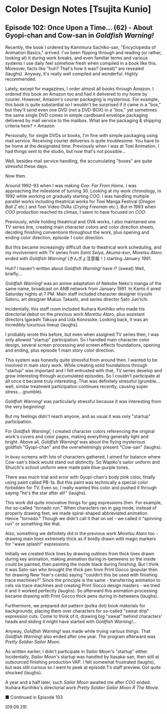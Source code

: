 # Color Design Notes [Tsujita Kunio]

## Episode 102: Once Upon a Time... (62) - About Gyopi-chan and Cow-san in *Goldfish Warning!*

Recently, the book I ordered by Kamimura Sachiko-san, "Encyclopedia of Animation Basics," arrived. I've been flipping through and reading (or rather, looking at) it during work breaks, and even familiar terms and various systems I use daily feel somehow fresh when compiled in a book like this. Moreover, facts like "huh? That's how it was? (sweat)" are revealed (laughs). Anyway, it's really well compiled and wonderful. Highly recommended.

Lately, except for magazines, I order almost all books through Amazon. I ordered this book on Amazon too and had it delivered to my home by courier. However, Amazon's courier packaging is mysterious. For example, this book is quite substantial so I wouldn't be surprised if it came in a "box," but they'll send even one DVD (not a DVD-BOX) in a "box," yet sometimes the same single DVD comes in simple cardboard envelope packaging delivered by mail service to the mailbox. What are the packaging & shipping criteria here? > Amazon

Personally, for single DVDs or books, I'm fine with simple packaging using mail service. Receiving courier deliveries is quite troublesome. You have to be home at the designated time. Previously when I was at Toei Animation, I had things sent to the studio, but now that's not possible...

Well, besides mail service handling, the accumulating "boxes" are quite stressful these days.

Now then.

Around 1992-93 when I was making *Coo: Far From Home*, I was approaching the milestone of turning 30. Looking at my work chronology, in 1992 while working on gradually starting *COO*, I was handling multiple parallel works including theatrical works for Toei Manga Festival (*Dragon Ball Z* etc.) and Toei Video OVAs (*Crying Freeman* etc.). But in 1993 when *COO* production reached its climax, I seem to have focused on *COO*.

Previously, while holding theatrical and OVA works, I also maintained one TV series line, creating main character colors and color direction sheets, deciding finishing conventions throughout the work, plus opening and ending color direction, episode 1 color direction.

But this became increasingly difficult due to theatrical work scheduling, and my involvement with TV series from *Saint Seiya*, *Akuma-kun*, *Moretsu Ataro* ended with *Goldfish Warning!* (きんぎょ注意報！) starting January 1991.

Huh? I haven't written about *Goldfish Warning!* have I? (sweat) Well, briefly...

*Goldfish Warning!* was an anime adaptation of Nekobe Neko's manga of the same name, broadcast on ANB network from January 1991. In Kanto it aired Saturday nights at 7 PM. Main staff included character designer Iriyoshi Satoru, art designer Mukuo Takashi, and series director Sato Jun'ichi.

Incidentally, this staff room included Ikuhara Kunihiko who made his directorial debut on the previous work *Moretsu Ataro*, plus assistant directors Igarashi Takuya and Uda Konosuke. Looking back, it was an incredibly luxurious lineup (laughs).

I probably wrote this before, but even when assigned TV series then, I was only allowed "startup" participation. So I handled main character color design, several screen processing and screen effects foundations, opening and ending, plus episode 1 main story color direction.

This system was honestly quite stressful from around then. I wanted to be involved in main story work. While creating solid foundations through "startup" was important and I felt entrusted with that, TV series develop and grow interesting through accumulated episodes. So I couldn't participate at all once it became truly interesting. That was definitely stressful (grumble... well, similar treatment participation continues recently, causing super stress... grumble).

*Goldfish Warning!* was particularly stressful because it was interesting from the very beginning!

But my feelings didn't reach anyone, and as usual it was only "startup" participation.

For *Goldfish Warning!*, I created character colors referencing the original work's covers and color pages, making everything generally light and bright. Above all, *Goldfish Warning!* was about the flying mysterious goldfish "Gyopi-chan" and the overwhelmingly present "Cow-san" (laughs).

In busy screens with lots of characters gathered, I aimed for balance where Cow-san's black would stand out distinctly. So Wapiko's sailor uniform and Shuichi's school uniform were made pale blue-purple tones.

There was much trial and error with Gyopi-chan's body pink color, finally using paint called PB-1a. But this paint was technically a special color forbidden for TV. Even so, I really wanted this color and pushed it through saying "he's the star after all!" (laughs).

This work did quite innovative things for gag expressions then. For example, the so-called "tornado run." When characters ran in gag mode, instead of properly drawing feet, we made spiral-shaped abbreviated animation. Hence "tornado." Though we didn't call it that on set - we called it "spinning run" or something like that.

Also, something we definitely did in the previous work *Moretsu Ataro* too - drawing main lines extremely thick as if boldly drawn with magic markers for "wave splash!" expressions.

Initially we created thick lines by drawing outlines from thick lines drawn during key animation, making animation during in-betweens so the inside could be painted, then painting the inside black during finishing. But I think it was Sato-san who brought the thick pen from Print Gocco (popular then for drawing New Year's cards) saying "couldn't this be used with finishing trace machines?" Since the principle is the same - transferring animation to cels via trace machines and creating Print Gocco design masters - we tried it and it worked perfectly (laughs). So afterward this animation processing became drawing with Print Gocco thick pens during in-betweens (laughs).

Furthermore, we prepared dot pattern (polka dot) book materials for backgrounds, placing them over characters for so-called "sweat drip" expression cuts. Come to think of it, drawing big "sweat" behind characters' heads and sliding it might have started with *Goldfish Warning!*...

Anyway, *Goldfish Warning!* was made while trying various things. That *Goldfish Warning!* also ended after one year. The program afterward was *Pretty Soldier Sailor Moon*.

As written earlier, I didn't participate in *Sailor Moon*'s "startup" either. Incidentally, *Sailor Moon*'s startup was handled by Itasaka-san, then still at outsourced finishing production VAP. I felt somewhat frustrated (laughs), but was still curious so I went to peek at episode 1's staff preview. Got quite shocked (laughs).

A year and a half later, such *Sailor Moon* awaited me after *COO* ended. Ikuhara Kunihiko's directorial work *Pretty Soldier Sailor Moon R The Movie*.

■ Continued in Episode 103

(09.09.29)